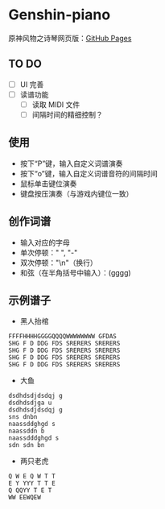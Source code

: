 # Genshin-piano

原神风物之诗琴网页版：[GitHub Pages](https://ran-ying.github.io/Genshin-piano/)

## TO DO

- [ ] UI 完善
- [ ] 读谱功能
    - [ ] 读取 MIDI 文件
    - [ ] 间隔时间的精细控制？

## 使用

- 按下“P”键，输入自定义词谱演奏
- 按下“o”键，输入自定义词谱音符的间隔时间
- 鼠标单击键位演奏
- 键盘按压演奏（与游戏内键位一致）

## 创作词谱

- 输入对应的字母
- 单次停顿：" ", "-"
- 双次停顿："\n"（换行）
- 和弦（在半角括号中输入）：(gggg)

## 示例谱子

- 黑人抬棺

```
FFFFHHHHGGGGQQQQWWWWWWWW GFDAS
SHG F D DDG FDS SRERERS SRERERS
SHG F D DDG FDS SRERERS SRERERS
SHG F D DDG FDS SRERERS SRERERS
SHG F D DDG FDS SRERERS SRERERS
```

- 大鱼

```
dsdhdsdjdsdqj g
dsdhdsdjga u
dsdhdsdjdsdqj g
sns dnbn
naassddghgd s
naassddn b
naassdddghgd s
sdn sdn bn
```

- 两只老虎

```
Q W E Q W T T
E Y YYY T T E
Q QQYY T E T
WW EEWQEW
```
<!--

勾指起誓
电脑端
BASAAADAAASDSSAD
BASAASDSAAASSDSAA
BASAASDSAAASDSAD
BASAASDSAAASDSAD
BASAASDSAASSDSAA
SAGAAASAASAAAGD
AGGAAAGSAASAASA
SAGAAGGSAASAAGDD
SAGAAAGSAASAAASA
-->
